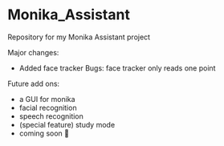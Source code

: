 # Monika_Assistant
Repository for my Monika Assistant project

Major changes:
  - Added face tracker
Bugs:
face tracker only reads one point

Future add ons:
  - a GUI for monika
  - facial recognition
  - speech recognition
  - (special feature) study mode
  - coming soon 🌰
